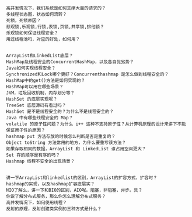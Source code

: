 

#####
    高并发情况下，我们系统是如何支撑大量的请求的？
    多线程状态图，状态如何流转？
    死锁，死锁原因？
    悲观锁,乐观锁,行锁,表锁,页锁,共享锁,排他锁？
    乐观锁如何保证线程安全？
    用过线程池吗，对应的好处，如何用？

    
    ArrayList和LinkedList底层？
    HashMap及线程安全的ConcurrentHashMap，以及各自优劣势？
    Java如何实现线程安全？
    Synchronized和Lock哪个更好？Concurrenthashmap 是怎么做到线程安全的？
    HashMap中的get()方法是如何实现的？
    HashMap可以用在哪些场景？
    JVM，垃圾回收机制，内存划分等？
    HashSet 的底层实现呢？
    TreeSet 底层源码有看过吗？
    HashSet 是不是线程安全的？为什么不是线程安全的？
    Java 中有哪些线程安全的 Map？
    volatile 的原子性问题？为什么 i++ 这种不支持原子性？从计算机原理的设计来讲下不能保证原子性的原因？
    hashmap put 方法存放的时候怎么判断是否是重复的？
    Object toString 方法常用的地方，为什么要重写该方法？
    如果存取相同的数据，ArrayList 和 LinkedList 谁占用空间更大？
    Set 存的顺序是有序的吗？
    Hashmap 线程不安全的出现场景？
    

    讲一下ArrayList和linkedlist的区别，ArrayList的扩容方式，扩容时？
    hashmap的实现，以及hashmap扩容底层实？
    NIO了解么，讲一下和BIO的区别，AIO呢。阻塞，非阻塞，异步。具？
    你说了解分布式服务，那么你怎么理解分布式服务？
    高并发情况下，如何使用线程？
    反射的原理，反射创建类实例的三种方式是什么？
    
    